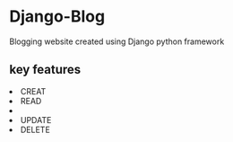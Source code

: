 # Django-Blog
Blogging website created using Django python framework
## key features
<li>CREAT</li>
<li>READ<li>
<li>UPDATE</li>
<li>DELETE</li>

